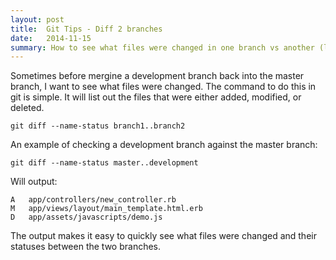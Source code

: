 ```yaml
---
layout: post
title:  Git Tips - Diff 2 branches
date:   2014-11-15
summary: How to see what files were changed in one branch vs another (like the master branch)
---
```



Sometimes before mergine a development branch back into the master branch, I want to see what files were changed. The command to do this in git is simple. It will list out the files that were either added, modified, or deleted.


	git diff --name-status branch1..branch2

An example of checking a development branch against the master branch:

	git diff --name-status master..development


Will output:

	A   app/controllers/new_controller.rb
	M   app/views/layout/main_template.html.erb
	D   app/assets/javascripts/demo.js


The output makes it easy to quickly see what files were changed and their statuses between the two branches.